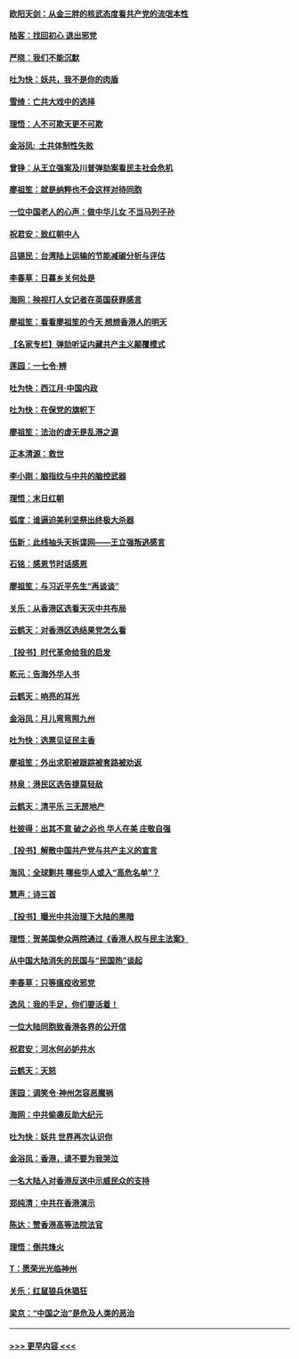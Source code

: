 #### [欧阳天剑：从金三胖的核武态度看共产党的流氓本性](../pages/nsc993/n11702238.md?t=12060044) 
#### [陆客：找回初心 退出邪党](../pages/nsc993/n11702213.md?t=12060044) 
#### [严晓：我们不能沉默](../pages/nsc993/n11702110.md?t=12060044) 
#### [吐为快：妖共，我不是你的肉盾](../pages/nsc993/n11701366.md?t=12060044) 
#### [雪绮：亡共大戏中的选择](../pages/nsc993/n11699922.md?t=12060044) 
#### [理悟：人不可欺天更不可欺](../pages/nsc993/n11699657.md?t=12060044) 
#### [金浴凤:  土共体制性失败](../pages/nsc993/n11699361.md?t=12060044) 
#### [曾铮：从王立强案及川普弹劾案看民主社会危机](../pages/nsc993/n11699318.md?t=12060044) 
#### [廖祖笙：就是纳粹也不会这样对待同胞](../pages/nsc993/n11697658.md?t=12060044) 
#### [一位中国老人的心声：做中华儿女 不当马列子孙](../pages/nsc993/n11697525.md?t=12060044) 
#### [祝君安：致红朝中人](../pages/nsc993/n11697518.md?t=12060044) 
#### [吕锡民：台湾陆上运输的节能减碳分析与评估](../pages/nsc993/n11694983.md?t=12060044) 
#### [李春草：日暮乡关何处是](../pages/nsc993/n11694805.md?t=12060044) 
#### [海网：殃视打人女记者在英国获罪感言](../pages/nsc993/n11693832.md?t=12060044) 
#### [廖祖笙：看看廖祖笙的今天 想想香港人的明天](../pages/nsc993/n11693707.md?t=12060044) 
#### [【名家专栏】弹劾听证内藏共产主义颠覆模式](../pages/nsc993/n11693563.md?t=12060044) 
#### [莲园：一七令‧辨](../pages/nsc993/n11692558.md?t=12060044) 
#### [吐为快：西江月·中国内政](../pages/nsc993/n11692071.md?t=12060044) 
#### [吐为快：在保党的旗帜下](../pages/nsc993/n11691188.md?t=12060044) 
#### [廖祖笙：法治的虚无是乱港之源](../pages/nsc993/n11690605.md?t=12060044) 
#### [正本清源：救世](../pages/nsc993/n11689134.md?t=12060044) 
#### [李小刚：脑指纹与中共的脑控武器](../pages/nsc993/n11688900.md?t=12060044) 
#### [理悟：末日红朝](../pages/nsc993/n11688829.md?t=12060044) 
#### [弧度：谁逼迫美利坚祭出终极大杀器](../pages/nsc993/n11688735.md?t=12060044) 
#### [伍新：此线抽头天拆谍网——王立强叛逃感言](../pages/nsc993/n11687981.md?t=12060044) 
#### [石铭：感恩节时话感恩](../pages/nsc993/n11687568.md?t=12060044) 
#### [廖祖笙：与习近平先生“再谈谈”](../pages/nsc993/n11687005.md?t=12060044) 
#### [关乐：从香港区选看天灭中共布局](../pages/nsc993/n11686647.md?t=12060044) 
#### [云鹤天：对香港区选结果党怎么看](../pages/nsc993/n11686216.md?t=12060044) 
#### [【投书】时代革命给我的启发](../pages/nsc993/n11684287.md?t=12060044) 
#### [乾元：告海外华人书](../pages/nsc993/n11684044.md?t=12060044) 
#### [云鹤天：响亮的耳光](../pages/nsc993/n11684254.md?t=12060044) 
#### [金浴凤：月儿弯弯照九州](../pages/nsc993/n11684231.md?t=12060044) 
#### [吐为快：选票见证民主香](../pages/nsc993/n11684206.md?t=12060044) 
#### [廖祖笙：外出求职被跟踪被套路被劝返](../pages/nsc993/n11683874.md?t=12060044) 
#### [林泉：港民区选告捷莫轻敌](../pages/nsc993/n11683930.md?t=12060044) 
#### [云鹤天：清平乐 三无房地产](../pages/nsc993/n11681521.md?t=12060044) 
#### [杜彼得：出其不意 破之必也 华人在美 庄敬自强](../pages/nsc993/n11679554.md?t=12060044) 
#### [【投书】解散中国共产党与共产主义的宣言](../pages/nsc993/n11679177.md?t=12060044) 
#### [海风：全球剿共 哪些华人或入“高危名单”？](../pages/nsc993/n11678617.md?t=12060044) 
#### [慧声：诗三首](../pages/nsc993/n11678848.md?t=12060044) 
#### [【投书】曝光中共治理下大陆的黑暗](../pages/nsc993/n11678674.md?t=12060044) 
#### [理悟：贺美国参众两院通过《香港人权与民主法案》](../pages/nsc993/n11678104.md?t=12060044) 
#### [从中国大陆消失的民国与“民国热”谈起](../pages/nsc993/n11678075.md?t=12060044) 
#### [李春草：只等瘟疫收邪党](../pages/nsc993/n11677308.md?t=12060044) 
#### [逸风：我的手足，你们要活着！](../pages/nsc993/n11676352.md?t=12060044) 
#### [一位大陆同胞致香港各界的公开信](../pages/nsc993/n11675761.md?t=12060044) 
#### [祝君安：河水何必妒井水](../pages/nsc993/n11675746.md?t=12060044) 
#### [云鹤天：天怒](../pages/nsc993/n11675718.md?t=12060044) 
#### [莲园：调笑令‧神州怎容恶魔祸](../pages/nsc993/n11675648.md?t=12060044) 
#### [海网：中共偷袭反助大纪元](../pages/nsc993/n11673515.md?t=12060044) 
#### [吐为快：妖共 世界再次认识你](../pages/nsc993/n11673506.md?t=12060044) 
#### [金浴凤：香港，请不要为我哭泣](../pages/nsc993/n11673248.md?t=12060044) 
#### [一名大陆人对香港反送中示威民众的支持](../pages/nsc993/n11672615.md?t=12060044) 
#### [郑纯清：中共在香港演示](../pages/nsc993/n11670539.md?t=12060044) 
#### [陈达：赞香港高等法院法官](../pages/nsc993/n11669542.md?t=12060044) 
#### [理悟：倒共烽火](../pages/nsc993/n11668844.md?t=12060044) 
#### [T：愿荣光光临神州](../pages/nsc993/n11668421.md?t=12060044) 
#### [关乐：红鼠狼兵休猖狂](../pages/nsc993/n11668378.md?t=12060044) 
#### [梁京：“中国之治”是危及人类的恶治](../pages/nsc993/n11668328.md?t=12060044) 

----
#### [ >>> 更早内容 <<< ](../indexes/nsc993-earlier.md)

